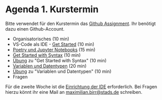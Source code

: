 # Agenda 1. Kurstermin

Bitte verwendet für den Kurstermin das [Github Assignment](https://classroom.github.com/a/DmEOgn_0). Ihr benötigt dazu einen Github-Account.

* Organisatorisches (10 min)
* VS-Code als IDE - [Get Started](01_start_with_console.md) (10 min)
* [Poetry und Jupyter Notebooks](02_setting_up_poetry_notebook.md) (15 min)
* [Get Started with Syntax](01_get_started_syntax.py) (10 min)
* [Übung](02_get_started_syntax_exercise.py) zu "Get Started with Syntax" (10 min)
* [Variablen und Datentypen](03_variables_datatypes.py) (20 min)
* [Übung](04_variables_datatypes_exercise.py) zu "Variablen und Datentypen" (10 min)
* Fragen 


Für die zweite Woche ist die [Einrichtung der IDE](../SetupIDE_Environment.md) erforderlich. Bei Fragen hierzu könnt ihr eine Mail an [maximilian.birr@stads.de](mailto:kurse@stads.de) schreiben.